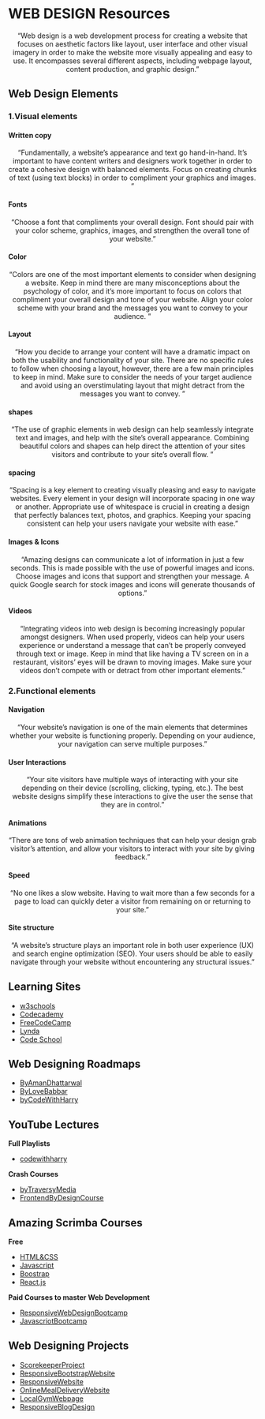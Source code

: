 # WEB DESIGN Resources

<div align="center">
  
“Web design is a web development process for creating a website that focuses on aesthetic factors like layout, user interface and other visual imagery in order to make the website more visually appealing and easy to use. It encompasses several different aspects, including webpage layout, content production, and graphic design.”

</div>

## Web Design Elements

### 1.Visual elements

#### Written copy

<div align="center">

“Fundamentally, a website’s appearance and text go hand-in-hand. It’s important to have content writers and designers work together in order to create a cohesive design with balanced elements. Focus on creating chunks of text (using text blocks) in order to compliment your graphics and images. ”

</div>

#### Fonts

<div align="center">

“Choose a font that compliments your overall design. Font should pair with your color scheme, graphics, images, and strengthen the overall tone of your website.”

</div>

#### Color

<div align="center">

“Colors are one of the most important elements to consider when designing a website. Keep in mind there are many misconceptions about the psychology of color, and it’s more important to focus on colors that compliment your overall design and tone of your website. Align your color scheme with your brand and the messages you want to convey to your audience. ”

</div>

#### Layout

<div align="center">

“How you decide to arrange your content will have a dramatic impact on both the usability and functionality of your site. There are no specific rules to follow when choosing a layout, however, there are a few main principles to keep in mind. Make sure to consider the needs of your target audience and avoid using an overstimulating layout that might detract from the messages you want to convey. ”

</div>

#### shapes

<div align="center">

“The use of graphic elements in web design can help seamlessly integrate text and images, and help with the site’s overall appearance. Combining beautiful colors and shapes can help direct the attention of your sites visitors and contribute to your site’s overall flow. ”

</div>

#### spacing

<div align="center">

“Spacing is a key element to creating visually pleasing and easy to navigate websites. Every element in your design will incorporate spacing in one way or another. Appropriate use of whitespace is crucial in creating a design that perfectly balances text, photos, and graphics. Keeping your spacing consistent can help your users navigate your website with ease.”

</div>

#### Images & Icons

<div align="center">

“Amazing designs can communicate a lot of information in just a few seconds. This is made possible with the use of powerful images and icons. Choose images and icons that support and strengthen your message. A quick Google search for stock images and icons will generate thousands of options.”

</div>

#### Videos

<div align="center">

“Integrating videos into web design is becoming increasingly popular amongst designers. When used properly, videos can help your users experience or understand a message that can’t be properly conveyed through text or image. Keep in mind that like having a TV screen on in a restaurant, visitors’ eyes will be drawn to moving images. Make sure your videos don’t compete with or detract from other important elements.”

</div>

### 2.Functional elements

#### Navigation

<div align="center">

“Your website’s navigation is one of the main elements that determines whether your website is functioning properly. Depending on your audience, your navigation can serve multiple purposes.”

</div>

#### User Interactions

<div align="center">

“Your site visitors have multiple ways of interacting with your site depending on their device (scrolling, clicking, typing, etc.). The best website designs simplify these interactions to give the user the sense that they are in control.”

</div>

#### Animations

<div align="center">

“There are tons of web animation techniques that can help your design grab visitor’s attention, and allow your visitors to interact with your site by giving feedback.”

</div>

#### Speed

<div align="center">

“No one likes a slow website. Having to wait more than a few seconds for a page to load can quickly deter a visitor from remaining on or returning to your site.”

</div>

#### Site structure

<div align="center">

“A website’s structure plays an important role in both user experience (UX) and search engine optimization (SEO). Your users should be able to easily navigate through your website without encountering any structural issues.”

</div>

## Learning Sites

- [w3schools](https://www.w3schools.com)
- [Codecademy](https://www.codecademy.com)
- [FreeCodeCamp](https://www.freecodecamp.com/map-aside#nested-collapseHTML5andCSS)
- [Lynda](https://www.lynda.com/)
- [Code School](https://www.pluralsight.com/codeschool)

## Web Designing Roadmaps
- [ByAmanDhattarwal](https://youtu.be/l1EssrLxt7E)
- [ByLoveBabbar](https://youtu.be/GLk7-imcjiI)
- [byCodeWithHarry](https://youtu.be/nknwAOtmtDk)

## YouTube Lectures

**Full Playlists**
- [codewithharry](https://youtube.com/playlist?list=PLu0W_9lII9agiCUZYRsvtGTXdxkzPyItg)

**Crash Courses**
- [byTraversyMedia](https://www.youtube.com/playlist?list=PLillGF-RfqbYeckUaD1z6nviTp31GLTH8)
- [FrontendByDesignCourse](https://youtu.be/8gNrZ4lAnAw9)

## Amazing Scrimba Courses
**Free**
- [HTML&CSS](https://scrimba.com/learn/htmlcss)
- [Javascript](https://scrimba.com/learn/introtojavascript)
- [Boostrap](https://scrimba.com/learn/bootstrap4)
- [React.js](https://scrimba.com/learn/learnreact)

**Paid Courses to master Web Development**
- [ResponsiveWebDesignBootcamp](https://scrimba.com/learn/responsive)
- [JavascriotBootcamp](https://scrimba.com/learn/javascript)

## Web Designing Projects
- [ScorekeeperProject](https://youtu.be/GLk7-imcjiI)
- [ResponsiveBootstrapWebsite](https://youtu.be/9cKsq14Kfsw)
- [ResponsiveWebsite](https://youtu.be/k8ioDxSEjZU)
- [OnlineMealDeliveryWebsite](https://youtu.be/8KVrdL0VcAk)
- [LocalGymWebpage](https://youtu.be/Sj5NX_br5WY)
- [ResponsiveBlogDesign](https://youtu.be/9FD2ugeS4OU)

